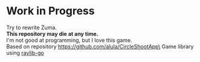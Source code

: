 # Work in Progress
Try to rewrite Zuma.\
**This repository may die at any time.**\
I'm not good at programming, but I love this game.\
Based on repository https://github.com/alula/CircleShootApp\
Game library using [raylib-go](https://github.com/gen2brain/raylib-go)